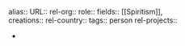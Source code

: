 alias::
URL::
rel-org::
role::
fields:: [[Spiritism]],  
creations:: 
rel-country::
tags:: person
rel-projects::



-
